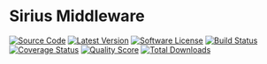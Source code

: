 # Sirius Middleware

[![Source Code](http://img.shields.io/badge/source-siriusphp/middleware-blue.svg?style=flat-square)](https://github.com/siriusphp/middleware)
[![Latest Version](https://img.shields.io/packagist/v/siriusphp/middleware.svg?style=flat-square)](https://github.com/siriusphp/middleware/releases)
[![Software License](https://img.shields.io/badge/license-MIT-brightgreen.svg?style=flat-square)](https://github.com/siriusphp/middleware/blob/master/LICENSE)
[![Build Status](https://img.shields.io/travis/siriusphp/middleware/master.svg?style=flat-square)](https://travis-ci.org/siriusphp/middleware)
[![Coverage Status](https://img.shields.io/scrutinizer/coverage/g/siriusphp/middleware.svg?style=flat-square)](https://scrutinizer-ci.com/g/siriusphp/middleware/code-structure)
[![Quality Score](https://img.shields.io/scrutinizer/g/siriusphp/middleware.svg?style=flat-square)](https://scrutinizer-ci.com/g/siriusphp/middleware)
[![Total Downloads](https://img.shields.io/packagist/dt/siriusphp/middleware.svg?style=flat-square)](https://packagist.org/packages/siriusphp/middleware)

